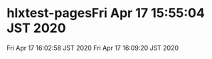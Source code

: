 # hlxtest-pagesFri Apr 17 15:55:04 JST 2020

Fri Apr 17 16:02:58 JST 2020
Fri Apr 17 16:09:20 JST 2020
